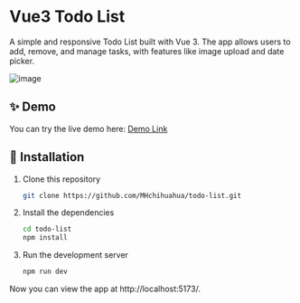 # Vue3 Todo List

A simple and responsive Todo List built with Vue 3. The app allows users to add, remove, and manage tasks, with features like image upload and date picker.

![image](https://github.com/user-attachments/assets/7d33da31-dbf0-4e43-b7f1-1271a2b4bff0)

## ✨ Demo
You can try the live demo here: [Demo Link](https://todolist.min-hsien.com/)

## 🔧 Installation
1. Clone this repository

   ```bash
   git clone https://github.com/MHchihuahua/todo-list.git
   ```

2. Install the dependencies
   ```bash
   cd todo-list
   npm install
   ```

3. Run the development server
   ```bash
   npm run dev
   ```

Now you can view the app at http://localhost:5173/.
